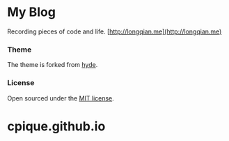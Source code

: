 # My Blog

Recording pieces of code and life. [http://longqian.me](http://longqian.me)

### Theme

The theme is forked from [hyde](https://github.com/poole/hyde).

### License

Open sourced under the [MIT license](LICENSE.md).

# cpique.github.io
